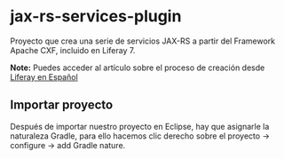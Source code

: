 # jax-rs-services-plugin
Proyecto que crea una serie de servicios JAX-RS a partir del Framework Apache CXF, incluido en Liferay 7. 

**Note:** Puedes acceder al artículo sobre el proceso de creación desde [Liferay en Español](http://www.liferayenespanol.com/publicar-servicios-jax-rs-en-liferay-7/)

## Importar proyecto
Después de importar nuestro proyecto en Eclipse, hay que asignarle la naturaleza Gradle, para ello hacemos clic derecho sobre el proyecto -> configure -> add Gradle nature.